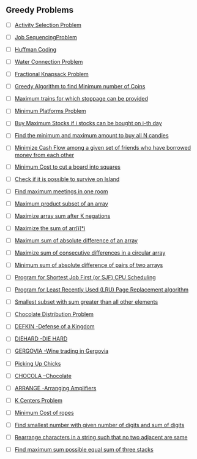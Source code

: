 ## Greedy Problems


- [ ]  [Activity Selection Problem](https://practice.geeksforgeeks.org/problems/n-meetings-in-one-room/0)
- [ ]  [Job SequencingProblem](https://practice.geeksforgeeks.org/problems/job-sequencing-problem/0)
- [ ]  [Huffman Coding](https://practice.geeksforgeeks.org/problems/huffman-encoding/0)
- [ ]  [Water Connection Problem](https://practice.geeksforgeeks.org/problems/water-connection-problem/0)
- [ ]  [Fractional Knapsack Problem](https://practice.geeksforgeeks.org/problems/fractional-knapsack/0)
- [ ]  [Greedy Algorithm to find Minimum number of Coins](https://practice.geeksforgeeks.org/problems/coin-piles/0)
- [ ]  [Maximum trains for which stoppage can be provided](https://www.geeksforgeeks.org/maximum-trains-stoppage-can-provided/)
- [ ]  [Minimum Platforms Problem](https://practice.geeksforgeeks.org/problems/minimum-platforms/0)
- [ ]  [Buy Maximum Stocks if i stocks can be bought on i-th day](https://www.geeksforgeeks.org/buy-maximum-stocks-stocks-can-bought-th-day/)
- [ ]  [Find the minimum and maximum amount to buy all N candies](https://practice.geeksforgeeks.org/problems/shop-in-candy-store/0)
- [ ]  [Minimize Cash Flow among a given set of friends who have borrowed money from each other](https://www.geeksforgeeks.org/minimize-cash-flow-among-given-set-friends-borrowed-money/)
- [ ]  [Minimum Cost to cut a board into squares](https://www.geeksforgeeks.org/minimum-cost-cut-board-squares/)
- [ ]  [Check if it is possible to survive on Island](https://www.geeksforgeeks.org/survival/)
- [ ]  [Find maximum meetings in one room](https://www.geeksforgeeks.org/find-maximum-meetings-in-one-room/)
- [ ]  [Maximum product subset of an array](https://www.geeksforgeeks.org/maximum-product-subset-array/)
- [ ]  [Maximize array sum after K negations](https://practice.geeksforgeeks.org/problems/maximize-sum-after-k-negations/0)
- [ ]  [Maximize the sum of arr\[i\]\*i](https://practice.geeksforgeeks.org/problems/maximize-arrii-of-an-array/0)
- [ ]  [Maximum sum of absolute difference of an array](https://www.geeksforgeeks.org/maximum-sum-absolute-difference-array/)
- [ ]  [Maximize sum of consecutive differences in a circular array](https://practice.geeksforgeeks.org/problems/swap-and-maximize/0)
- [ ]  [Minimum sum of absolute difference of pairs of two arrays](https://www.geeksforgeeks.org/minimum-sum-absolute-difference-pairs-two-arrays/#:~:text=It%20consists%20of%20two%20steps,result%20to%20the%20sum%20S.)
- [ ]  [Program for Shortest Job First (or SJF) CPU Scheduling](https://www.geeksforgeeks.org/program-for-shortest-job-first-or-sjf-cpu-scheduling-set-1-non-preemptive/)
- [ ]  [Program for Least Recently Used (LRU) Page Replacement algorithm](https://practice.geeksforgeeks.org/problems/page-faults-in-lru/0)
- [ ]  [Smallest subset with sum greater than all other elements](https://www.geeksforgeeks.org/smallest-subset-sum-greater-elements/)
- [ ]  [Chocolate Distribution Problem](https://practice.geeksforgeeks.org/problems/chocolate-distribution-problem/0)
- [ ]  [DEFKIN -Defense of a Kingdom](https://www.spoj.com/problems/DEFKIN/)
- [ ]  [DIEHARD -DIE HARD](https://www.spoj.com/problems/DIEHARD/)
- [ ]  [GERGOVIA -Wine trading in Gergovia](https://www.spoj.com/problems/GERGOVIA/)
- [ ]  [Picking Up Chicks](https://www.spoj.com/problems/GCJ101BB/)
- [ ]  [CHOCOLA –Chocolate](https://www.spoj.com/problems/CHOCOLA/)
- [ ]  [ARRANGE -Arranging Amplifiers](https://www.spoj.com/problems/ARRANGE/)
- [ ]  [K Centers Problem](https://www.geeksforgeeks.org/k-centers-problem-set-1-greedy-approximate-algorithm/)
- [ ]  [Minimum Cost of ropes](https://practice.geeksforgeeks.org/problems/minimum-cost-of-ropes/0)
- [ ]  [Find smallest number with given number of digits and sum of digits](https://practice.geeksforgeeks.org/problems/smallest-number5829/1)
- [ ]  [Rearrange characters in a string such that no two adjacent are same](https://practice.geeksforgeeks.org/problems/rearrange-characters/0)
- [ ]  [Find maximum sum possible equal sum of three stacks](https://www.geeksforgeeks.org/find-maximum-sum-possible-equal-sum-three-stacks/)                                                                                                                                                                             
   